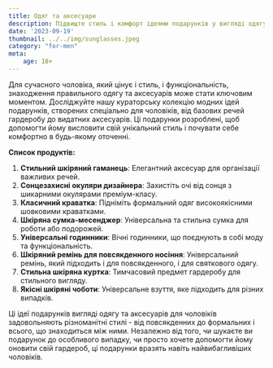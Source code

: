 ```yaml
---
title: Одяг та аксесуари
description: Підвищте стиль і комфорт ідеями подарунків у вигляді одягу та аксесуарів для чоловіків.
date: '2023-09-19'
thumbnail: ../../img/sunglasses.jpeg
category: "for-men"
meta:
    age: 18+
---
```

Для сучасного чоловіка, який цінує і стиль, і функціональність, знаходження правильного одягу та аксесуарів може стати ключовим моментом. Досліджуйте нашу кураторську колекцію модних ідей подарунків, створених спеціально для чоловіків, від базових речей гардеробу до видатних аксесуарів. Ці подарунки розроблені, щоб допомогти йому висловити свій унікальний стиль і почувати себе комфортно в будь-якому оточенні.

**Список продуктів:**
1. **Стильний шкіряний гаманець**: Елегантний аксесуар для організації важливих речей.
2. **Сонцезахисні окуляри дизайнера**: Захистіть очі від сонця з шикарними окулярами преміум-класу.
3. **Класичний краватка**: Підніміть формальний одяг високоякісними шовковими краватками.
4. **Шкіряна сумка-месенджер**: Універсальна та стильна сумка для роботи або подорожей.
5. **Універсальні годинники**: Вічні годинники, що поєднують в собі моду та функціональність.
6. **Шкіряний ремінь для повсякденного носіння**: Універсальний ремінь, який підходить і для повсякденного, і для святкового одягу.
7. **Стильна шкіряна куртка**: Тимчасовий предмет гардеробу для стильного вигляду.
8. **Якісні шкіряні чоботи**: Універсальне взуття, яке підходить для різних випадків.

Ці ідеї подарунків вигляді одягу та аксесуарів для чоловіків задовольняють різноманітні стилі - від повсякденних до формальних і всього, що знаходиться між ними. Незалежно від того, чи шукаєте ви подарунок до особливого випадку, чи просто хочете допомогти йому оновити свій гардероб, ці подарунки вразять навіть найвибагливіших чоловіків.
```